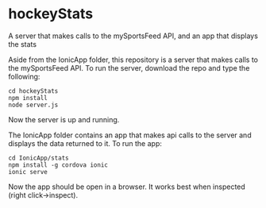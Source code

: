 # hockeyStats
A server that makes calls to the mySportsFeed API, and an app that displays the stats

Aside from the IonicApp folder, this repository is a server that makes calls to the mySportsFeed API. To run the server, download the repo and type the following: 

```
cd hockeyStats
npm install
node server.js
```

Now the server is up and running.

The IonicApp folder contains an app that makes api calls to the server and displays the data returned to it.  To run the app:

```
cd IonicApp/stats
npm install -g cordova ionic
ionic serve
```

Now the app should be open in a browser.  It works best when inspected (right click->inspect).
